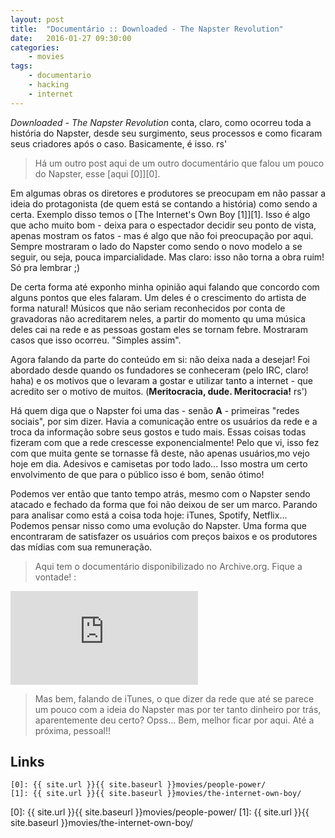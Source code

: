 ```yaml
---
layout: post
title:  "Documentário :: Downloaded - The Napster Revolution"
date:   2016-01-27 09:30:00
categories:
    - movies
tags:
    - documentario
    - hacking
    - internet
---
```


*Downloaded - The Napster Revolution* conta, claro, como ocorreu toda a história do Napster, desde seu surgimento, seus processos e como ficaram seus criadores após o caso. Basicamente, é isso. rs'

> Há um outro post aqui de um outro documentário que falou um pouco do Napster, esse [aqui \[0\]][0].

Em algumas obras os diretores e produtores se preocupam em não passar a ideia do protagonista (de quem está se contando a história) como sendo a certa. Exemplo disso temos o [The Internet's Own Boy \[1\]][1]. Isso é algo que acho muito bom - deixa para o espectador decidir seu ponto de vista, apenas mostram os fatos - mas é algo que não foi preocupação por aqui. Sempre mostraram o lado do Napster como sendo o novo modelo a se seguir, ou seja, pouca imparcialidade. Mas claro: isso não torna a obra ruim! Só pra lembrar ;)

De certa forma até exponho minha opinião aqui falando que concordo com alguns pontos que eles falaram. Um deles é o crescimento do artista de forma natural! Músicos que não seriam reconhecidos por conta de gravadoras não acreditarem neles, a partir do momento qu uma música deles cai na rede e as pessoas gostam eles se tornam febre. Mostraram casos que isso ocorreu. "Simples assim".

Agora falando da parte do conteúdo em si: não deixa nada a desejar! Foi abordado desde quando os fundadores se conheceram (pelo IRC, claro! haha) e os motivos que o levaram a gostar e utilizar tanto a internet - que acredito ser o motivo de muitos. (**Meritocracia, dude. Meritocracia!** rs')

Há quem diga que o Napster foi uma das - senão **A** - primeiras "redes sociais", por sim dizer. Havia a comunicação entre os usuários da rede e a troca da informação sobre seus gostos e tudo mais. Essas coisas todas fizeram com que a rede crescesse exponencialmente! Pelo que vi, isso fez com que muita gente se tornasse fã deste, não apenas usuários,mo vejo hoje em dia. Adesivos e camisetas por todo lado... Isso mostra um certo envolvimento de que para o público isso é bom, senão ótimo!

Podemos ver então que tanto tempo atrás, mesmo com o Napster sendo atacado e fechado da forma que foi não deixou de ser um marco. Parando para analisar como está a coisa toda hoje: iTunes, Spotify, Netflix... Podemos pensar nisso como uma evolução do Napster. Uma forma que encontraram de satisfazer os usuários com preços baixos e os produtores das mídias com sua remuneração.

> Aqui tem o documentário disponibilizado no Archive.org. Fique a vontade! :

<iframe src="https://archive.org/embed/Downloaded.2013-The.Napster.Revolution" frameborder="0" webkitallowfullscreen="true" mozallowfullscreen="true" allowfullscreen></iframe>

> Mas bem, falando de iTunes, o que dizer da rede que até se parece um pouco com a ideia do Napster mas por ter tanto dinheiro por trás, aparentemente deu certo? Opss... Bem, melhor ficar por aqui. Até a próxima, pessoal!!

## Links

```
[0]: {{ site.url }}{{ site.baseurl }}movies/people-power/
[1]: {{ site.url }}{{ site.baseurl }}movies/the-internet-own-boy/
```

[0]: {{ site.url }}{{ site.baseurl }}movies/people-power/
[1]: {{ site.url }}{{ site.baseurl }}movies/the-internet-own-boy/
